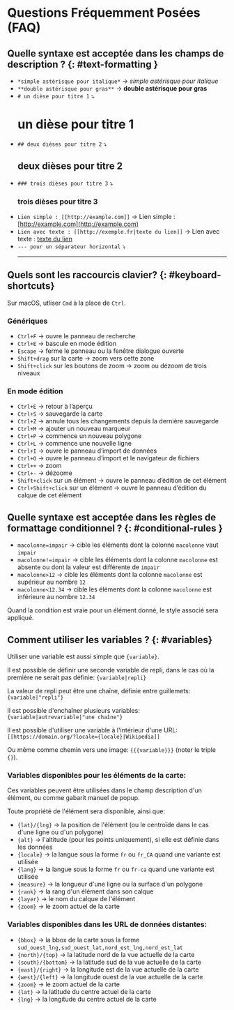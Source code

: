 # Questions Fréquemment Posées (FAQ)

## Quelle syntaxe est acceptée dans les champs de description ?  {: #text-formatting }

* `*simple astérisque pour italique*` → *simple astérisque pour italique*
* `**double astérisque pour gras**` → **double astérisque pour gras**
* `# un dièse pour titre 1` ⤵ <h1>un dièse pour titre 1</h1>
* `## deux dièses pour titre 2` ⤵ <h2>deux dièses pour titre 2</h2>
* `### trois dièses pour titre 3` ⤵ <h3>trois dièses pour titre 3</h3>
* `Lien simple : [[http://example.com]]` → Lien simple : [http://example.com](http://example.com)
* `Lien avec texte : [[http://exemple.fr|texte du lien]]` → Lien avec texte : [texte du lien](http://example.com)
* `--- pour un séparateur horizontal` ⤵ <hr>

## Quels sont les raccourcis clavier? {: #keyboard-shortcuts}

Sur macOS, utliser `Cmd` à la place de `Ctrl`.

### Génériques

* `Ctrl+F` → ouvre le panneau de recherche
* `Ctrl+E` → bascule en mode édition
* `Escape` → ferme le panneau ou la fenêtre dialogue ouverte
* `Shift+drag` sur la carte → zoom vers cette zone
* `Shift+click` sur les boutons de zoom → zoom ou dézoom de trois niveaux

### En mode édition

* `Ctrl+E` → retour à l’aperçu
* `Ctrl+S` → sauvegarde la carte
* `Ctrl+Z` → annule tous les changements depuis la dernière sauvegarde
* `Ctrl+M` → ajouter un nouveau marqueur
* `Ctrl+P` → commence un nouveau polygone
* `Ctrl+L` → commence une nouvelle ligne
* `Ctrl+I` → ouvre le panneau d’import de données
* `Ctrl+O` → ouvre le panneau d’import et le navigateur de fichiers
* `Ctrl++` → zoom
* `Ctrl+-` → dézoome
* `Shift+click` sur un élément → ouvre le panneau d’édition de cet élément
* `Ctrl+Shift+click` sur un élément → ouvre le panneau d’édition du calque de cet élément

## Quelle syntaxe est acceptée dans les règles de formattage conditionnel ? {: #conditional-rules }

* `macolonne=impair` → cible les éléments dont la colonne  `macolonne` vaut `impair`
* `macolonne!=impair` → cible les éléments dont la colonne `macolonne` est absente ou dont la valeur est différente de `impair`
* `macolonne>12` → cible les éléments dont la colonne `macolonne` est supérieur au nombre `12`
* `macolonne<12.34` → cible les éléments dont la colonne `macolonne` est inférieure au nombre `12.34`

Quand la condition est vraie pour un élément donné, le style associé sera appliqué.


## Comment utiliser les variables ? {: #variables}

Utiliser une variable est aussi simple que `{variable}`.

Il est possible de définir une seconde variable de repli, dans le cas où la première ne serait pas définie: `{variable|repli}`

La valeur de repli peut être une chaîne, définie entre guillemets: `{variable|"repli"}`

Il est possible d'enchaîner plusieurs variables: `{variable|autrevariable|"une chaîne"}`

Il est possible d'utiliser une variable à l'intérieur d'une URL: `[[https://domain.org/?locale={locale}|Wikipedia]]`

Ou même comme chemin vers une image: `{{{variable}}}` (noter le triple `{}`).

### Variables disponibles pour les éléments de la carte:

Ces variables peuvent être utilisées dans le champ description d'un élément, ou comme gabarit manuel de popup.

Toute propriété de l'élément sera disponible, ainsi que:

- `{lat}/{lng}` → la position de l'élément (ou le centroïde dans le cas d'une ligne ou d'un polygone)
- `{alt}` → l'altitude (pour les points uniquement), si elle est définie dans les données
- `{locale}` → la langue sous la forme `fr` ou `fr_CA` quand une variante est utilisée
- `{lang}` → la langue sous la forme `fr` ou `fr-ca` quand une variante est utilisée
- `{measure}` → la longueur d'une ligne ou la surface d'un polygone
- `{rank}` → la rang d'un élément dans son calque
- `{layer}` → le nom du calque de l'élément
- `{zoom}` → le zoom actuel de la carte

### Variables disponibles dans les URL de données distantes:

- `{bbox}` → la bbox de la carte sous la forme `sud_ouest_lng,sud_ouest_lat,nord_est_lng,nord_est_lat`
- `{north}/{top}` → la latitude nord de la vue actuelle de la carte
- `{south}/{bottom}` → la latitude sud de la vue actuelle de la carte
- `{east}/{right}` → la longitude est de la vue actuelle de la carte
- `{west}/{left}` → la longitude ouest de la vue actuelle de la carte
- `{zoom}` → le zoom actuel de la carte
- `{lat}` → la latitude du centre actuel de la carte
- `{lng}` → la longitude du centre actuel de la carte
